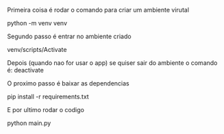 Primeira coisa é rodar o comando para criar um ambiente virutal

python -m venv venv 

Segundo passo é entrar no ambiente criado

venv/scripts/Activate

Depois (quando nao for usar o app) se quiser sair do ambiente o comando é: deactivate

O proximo passo é baixar as dependencias

pip install -r requirements.txt

E por ultimo rodar o codigo

python main.py